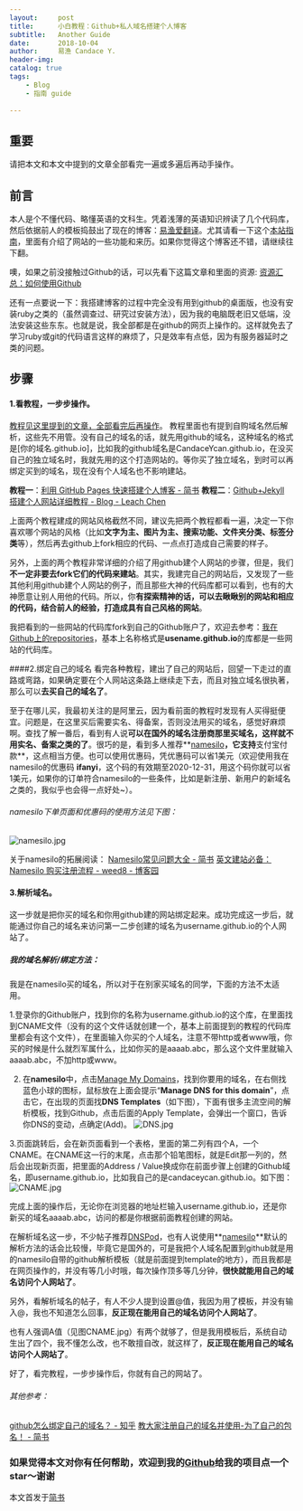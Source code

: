 ```yaml
---
layout:     post
title:      小白教程：Github+私人域名搭建个人博客 
subtitle:   Another Guide 
date:       2018-10-04
author:     易渔 Candace Y.
header-img: 
catalog: true
tags:
    - Blog
    - 指南 guide
    
---
```



## 重要
请把本文和本文中提到的文章全部看完一遍或多遍后再动手操作。

## 前言
本人是个不懂代码、略懂英语的文科生。凭着浅薄的英语知识辨读了几个代码库，然后依据前人的模板捣鼓出了现在的博客：[易渔爱翻译](https://ifanyi.xyz/)。尤其请看一下这个[本站指南](https://ifanyi.xyz/2018/09/18/A-guide/)，里面有介绍了网站的一些功能和来历。如果你觉得这个博客还不错，请继续往下翻。

噢，如果之前没接触过Github的话，可以先看下这篇文章和里面的资源:
[资源汇总：如何使用Github](https://www.jianshu.com/p/4108c16d0099)

还有一点要说一下：我搭建博客的过程中完全没有用到github的桌面版，也没有安装ruby之类的（虽然调查过、研究过安装方法），因为我的电脑既老旧又低端，没法安装这些东东。也就是说，我全部都是在github的网页上操作的。这样就免去了学习ruby或git的代码语言这样的麻烦了，只是效率有点低，因为有服务器延时之类的问题。


## 步骤
#### 1.看教程，一步步操作。
[教程见这里提到的文章，全部看完后再操作](https://github.com/CandaceYcan/CandaceYcan.github.io/blob/master/README.md)。
教程里面也有提到自购域名然后解析，这些先不用管。没有自己的域名的话，就先用github的域名，这种域名的格式是[你的域名.github.io]，比如我的github域名是CandaceYcan.github.io，在没买自己的独立域名时，我就先用的这个打造网站的。等你买了独立域名，到时可以再绑定买到的域名，现在没有个人域名也不影响建站。

**教程一**：[利用 GitHub Pages 快速搭建个人博客 - 简书](https://www.jianshu.com/p/e68fba58f75c)
**教程二**：[Github+Jekyll 搭建个人网站详细教程 - Blog - Leach Chen](https://leach-chen.github.io/jekyll-github-blog/)

上面两个教程建成的网站风格截然不同，建议先把两个教程都看一遍，决定一下你喜欢哪个网站的风格（比如**文字为主、图片为主、搜索功能、文件夹分类、标签分类**等），然后再去github上fork相应的代码、一点点打造成自己需要的样子。

另外，上面的两个教程非常详细的介绍了用github建个人网站的步骤，但是，我们**不一定非要去fork它们的代码来建站**。其实，我建完自己的网站后，又发现了一些其他利用github建个人网站的例子，而且那些大神的代码库都可以看到，也有的大神愿意让别人用他的代码。所以，你**有探索精神的话，可以去瞅瞅别的网站和相应的代码，结合前人的经验，打造成具有自己风格的网站**。

我把看到的一些网站的代码库fork到自己的Github账户了，欢迎去参考：[我在Github上的repositories](https://github.com/CandaceYcan?tab=repositories)，基本上名称格式是**usename.github.io**的库都是一些网站的代码库。

####2.绑定自己的域名
看完各种教程，建出了自己的网站后，回望一下走过的直路或弯路，如果确定要在个人网站这条路上继续走下去，而且对独立域名很执著，那么可以**去买自己的域名了**。

至于在哪儿买，我最初关注的是阿里云，因为看前面的教程时发现有人买得挺便宜。问题是，在这里买后需要实名、得备案，否则没法用买的域名，感觉好麻烦啊。查找了解一番后，看到有人说**可以在国外的域名注册商那里买域名，这样就不用实名、备案之类的了**。很巧的是，看到多人推荐**[namesilo](namesilo.com)**，它支持**支付宝付款**，这点相当方便。也可以使用优惠码，凭优惠码可以省1美元（欢迎使用我在namesilo的优惠码 **ifanyi**，这个码的有效期至2020-12-31，用这个码你就可以省1美元，如果你的订单符合namesilo的一些条件，比如是新注册、新用户的新域名之类的，我似乎也会得一点好处~）。

###### namesilo下单页面和优惠码的使用方法见下图：
![namesilo.jpg](https://upload-images.jianshu.io/upload_images/1343920-bc5e4c022f2e7bac.jpg?imageMogr2/auto-orient/strip%7CimageView2/2/w/1240)

关于namesilo的拓展阅读：
[Namesilo常见问题大全 - 简书](https://www.jianshu.com/p/a145c2681d7a)
[英文建站必备：Namesilo 购买注册流程 - weed8 - 博客园](https://www.cnblogs.com/weed8/p/7207582.html)


#### 3.解析域名。
这一步就是把你买的域名和你用github建的网站绑定起来。成功完成这一步后，就能通过你自己的域名来访问第一二步创建的域名为username.github.io的个人网站了。 

##### 我的域名解析/绑定方法：
我是在namesilo买的域名，所以对于在别家买域名的同学，下面的方法不太适用。

1.登录你的Github账户，找到你的名称为username.github.io的这个库，在里面找到CNAME文件（没有的这个文件话就创建一个，基本上前面提到的教程的代码库里都会有这个文件），在里面输入你买的个人域名，注意不带http或者www哦，你买的时候是什么就烈军属什么，比如你买的是aaaab.abc，那么这个文件里就输入aaaab.abc，不加http或www。

2. 在**namesilo**中，点击[Manage My Domains](https://www.namesilo.com/account_domains.php)，找到你要用的域名，在右侧找蓝色小球的图标，鼠标放在上面会提示“**Manage DNS for this domain**”，点击它，在出现的页面找**DNS Templates**（如下图），下面有很多主流空间的解析模板，找到Github，点击后面的Apply Template，会弹出一个窗口，告诉你DNS的变动，点确定(Add)。
![DNS.jpg](https://upload-images.jianshu.io/upload_images/1343920-92243c1e2ab1ca9e.jpg?imageMogr2/auto-orient/strip%7CimageView2/2/w/1240)

3.页面跳转后，会在新页面看到一个表格，里面的第二列有四个A，一个CNAME。在CNAME这一行的末尾，点击那个铅笔图标，就是Edit那一列的，然后会出现新页面，把里面的Address / Value换成你在前面步骤上创建的Github域名，即username.github.io，比如我自己的是candaceycan.github.io。如下图：
![CNAME.jpg](https://upload-images.jianshu.io/upload_images/1343920-5e39bf68b17445f0.jpg?imageMogr2/auto-orient/strip%7CimageView2/2/w/1240)

完成上面的操作后，无论你在浏览器的地址栏输入username.github.io，还是你新买的域名aaaab.abc，访问的都是你根据前面教程创建的网站。

在解析域名这一步，不少帖子推荐[DNSPod](https://www.dnspod.cn/)，也有人说使用**[namesilo](namesilo.com)**默认的解析方法的话会比较慢，毕竟它是国外的，可是我把个人域名配置到github就是用的namesilo自带的github解析模板（就是前面提到template的地方），而且我都是在网页操作的，并没有等几小时哦，每次操作顶多等几分钟，**很快就能用自己的域名访问个人网站了**。

另外，看解析域名的帖子，有人不少人提到设置@值，我因为用了模板，并没有输入@，我也不知道怎么回事，**反正现在能用自己的域名访问个人网站了**。

也有人强调A值（见图CNAME.jpg）有两个就够了，但是我用模板后，系统自动生出了四个，我不懂怎么改，也不敢擅自改，就这样了，**反正现在能用自己的域名访问个人网站了**。

好了，看完教程，一步步操作后，你就有自己的网站了。


###### 其他参考：
[github怎么绑定自己的域名？ - 知乎](https://www.zhihu.com/question/31377141/answer/103056861)
[教大家注册自己的域名并使用-为了自己的包名！ - 简书](https://www.jianshu.com/p/5dbad365dc71)



### 如果觉得本文对你有任何帮助，欢迎到我的[Github](https://github.com/CandaceYcan/CandaceYcan.github.io)给我的项目点一个star～谢谢


本文首发于[简书](https://www.jianshu.com/p/5487d39a1cb2)
